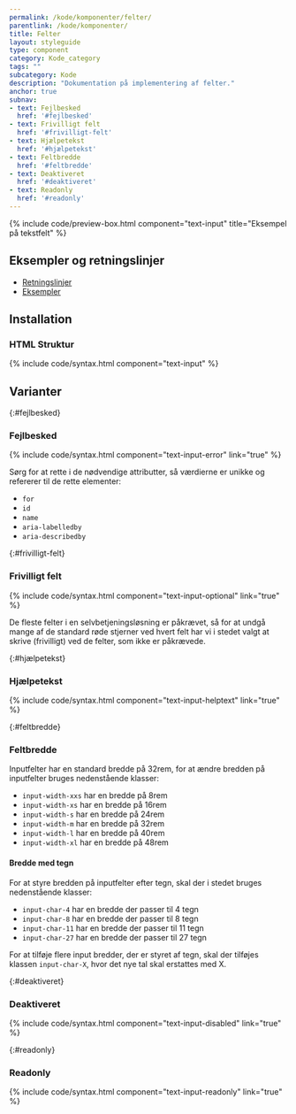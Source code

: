 ```yaml
---
permalink: /kode/komponenter/felter/
parentlink: /kode/komponenter/
title: Felter
layout: styleguide
type: component
category: Kode_category
tags: ""
subcategory: Kode
description: "Dokumentation på implementering af felter."
anchor: true
subnav:
- text: Fejlbesked
  href: '#fejlbesked'
- text: Frivilligt felt
  href: '#frivilligt-felt'
- text: Hjælpetekst
  href: '#hjælpetekst'
- text: Feltbredde
  href: '#feltbredde'
- text: Deaktiveret
  href: '#deaktiveret'
- text: Readonly
  href: '#readonly'
---
```


{% include code/preview-box.html component="text-input" title="Eksempel på tekstfelt" %}

## Eksempler og retningslinjer
<ul class="nobullet-list">
    <li><a href="/komponenter/tekstfelt/#retningslinjer">Retningslinjer</a></li>
    <li><a href="/komponenter/tekstfelt/">Eksempler</a></li>
</ul>

## Installation

### HTML Struktur

{% include code/syntax.html component="text-input" %}

## Varianter

{:#fejlbesked}
### Fejlbesked

{% include code/syntax.html component="text-input-error" link="true" %}

Sørg for at rette i de nødvendige attributter, så værdierne er unikke og refererer til de rette elementer:

- `for`
- `id`
- `name`
- `aria-labelledby`
- `aria-describedby`

{:#frivilligt-felt}
### Frivilligt felt

{% include code/syntax.html component="text-input-optional" link="true" %}

De fleste felter i en selvbetjeningsløsning er påkrævet, så for at undgå mange af de standard røde stjerner ved hvert felt har vi i stedet valgt at skrive (frivilligt) ved de felter, som ikke er påkrævede.

{:#hjælpetekst}
### Hjælpetekst

{% include code/syntax.html component="text-input-helptext" link="true" %}

{:#feltbredde}
### Feltbredde
   
Inputfelter har en standard bredde på 32rem, for at ændre bredden på inputfelter bruges nedenstående klasser:

- `input-width-xxs` har en bredde på 8rem
- `input-width-xs` har en bredde på 16rem
- `input-width-s` har en bredde på 24rem
- `input-width-m` har en bredde på 32rem
- `input-width-l` har en bredde på 40rem
- `input-width-xl` har en bredde på 48rem

#### Bredde med tegn

For at styre bredden på inputfelter efter tegn, skal der i stedet bruges nedenstående klasser:

- `input-char-4` har en bredde der passer til 4 tegn
- `input-char-8` har en bredde der passer til 8 tegn
- `input-char-11` har en bredde der passer til 11 tegn
- `input-char-27` har en bredde der passer til 27 tegn

For at tilføje flere input bredder, der er styret af tegn, skal der tilføjes klassen `input-char-X`, hvor det nye tal skal erstattes med X.

{:#deaktiveret}
### Deaktiveret

{% include code/syntax.html component="text-input-disabled" link="true" %}

{:#readonly}
### Readonly

{% include code/syntax.html component="text-input-readonly" link="true" %}
